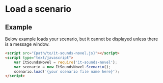 Load a scenario
================================================================================

Example
--------------------------------------------------------------------------------

Below example loads your scenario, but it cannot be displayed
unless there is a message window.

```html
<script src="{path/to/it-sounds-novel.js}"></script>
<script type="text/javascript">
    var ItSoundsNovel = require('it-sounds-novel');
    var scenario = new ItSoundsNovel.Scenario();
    scenario.load('{your scenario file name here}');
</script>
```
